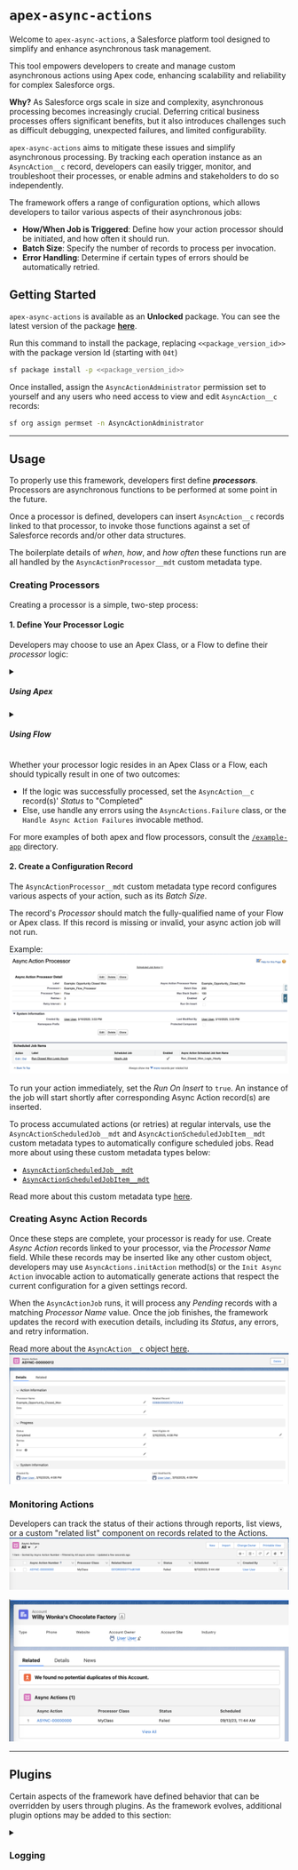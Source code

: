 # `apex-async-actions`

Welcome to `apex-async-actions`, a Salesforce platform tool designed to simplify and enhance asynchronous task management.

This tool empowers developers to create and manage custom asynchronous actions using Apex code, enhancing scalability and reliability for complex Salesforce orgs.

**Why?** As Salesforce orgs scale in size and complexity, asynchronous processing becomes increasingly crucial. Deferring critical business processes offers significant benefits, but it also introduces challenges such as difficult debugging, unexpected failures, and limited configurability.

`apex-async-actions` aims to mitigate these issues and simplify asynchronous processing. By tracking each operation instance as an `AsyncAction__c` record, developers can easily trigger, monitor, and troubleshoot their processes, or enable admins and stakeholders to do so independently.

The framework offers a range of configuration options, which allows developers to tailor various aspects of their asynchronous jobs:

-   **How/When Job is Triggered**: Define how your action processor should be initiated, and how often it should run.
-   **Batch Size**: Specify the number of records to process per invocation.
-   **Error Handling**: Determine if certain types of errors should be automatically retried.

## **Getting Started**

`apex-async-actions` is available as an **Unlocked** package. You can see the latest version of the package [**here**](https://github.com/jasonsiders/apex-async-actions/releases/latest).

Run this command to install the package, replacing `<<package_version_id>>` with the package version Id (starting with `04t`)

```sh
sf package install -p <<package_version_id>>
```

Once installed, assign the `AsyncActionAdministrator` permission set to yourself and any users who need access to view and edit `AsyncAction__c` records:

```sh
sf org assign permset -n AsyncActionAdministrator
```

---

## **Usage**

To properly use this framework, developers first define **_processors_**. Processors are asynchronous functions to be performed at some point in the future.

Once a processor is defined, developers can insert `AsyncAction__c` records linked to that processor, to invoke those functions against a set of Salesforce records and/or other data structures.

The boilerplate details of _when_, _how_, and _how often_ these functions run are all handled by the `AsyncActionProcessor__mdt` custom metadata type.

### Creating Processors

Creating a processor is a simple, two-step process:

#### 1. Define Your Processor Logic

Developers may choose to use an Apex Class, or a Flow to define their _processor_ logic:

<details>
    <summary><h5>Using Apex</h5></summary>

Create an Apex Class that implements the `AsyncActions.Processor` interface.

The framework will dynamically instantiate your processor type using `Type.forName`. For this reason, the class must also have a publicly visible, 0-argument constructor.

Example:

```java
public class FooProcessor implements AsyncActions.Processor {
    public void process(AsyncActionProcessor__mdt settings, List<AsyncAction__c> actions) {
        // Create a Bar__c record for each Foo__c related to the given actions
        List<Bar__c> bars = new List<Bar__c>();
        for (AsyncAction__c action : actions) {
            Id fooId = (Id) action?.RelatedRecordId__c;
            Bar__c bar = new Bar__c(Foo__c = fooId);
            bars?.add(bar);
            // Mark the action as completed, assuming DML will succeed
            action.Status__c = AsyncActions.Status.COMPLETED.name();
        }
        // Attempt to insert the Bar__c records
        try {
            Database.insert(bars);
        } catch (Exception error) {
            // Failed to insert Bar__c records - mark the actions as failed
            new AsyncActions.Failure(settings)?.fail(actions, error);
        }
    }
}
```

Read more about the `AsyncActions.Processor` interface [here](/docs/ASYNCACTIONSPROCESSOR.md).

</details>

<details>
    <summary><h5>Using Flow</h5></summary>

Create a Flow to handle your processing logic. This flow should have the following inputs/outputs defined:

<table>
    <tr>
        <th>Input Name</th>
        <th>Data Type</th>
        <th>Available for Input</th>
        <th>Available for Output</th>
    </tr>
    <tr>
        <td><code>asyncAction</code></td>
        <td><code>AsyncAction__c</code></td>
        <td>Yes</td>
        <td>Yes</td>
    </tr>
    <tr>
        <td><code>settings</code></td>
        <td><code>AsyncActionProcessor__mdt</code></td>
        <td>Yes</td>
        <td>Optional</td>
    </tr>
</table>

Alternatively, you can clone the included [**Template Flow**](/force-app/main/default/flows/Template_Async_Action_Flow.flow-meta.xml), which conforms to this spec.

> **Note**: _Your flow can write logic specific to a single `AsyncAction__c` record. The framework uses Salesforce's [`Invocable.Actions`](https://developer.salesforce.com/docs/atlas.en-us.apexref.meta/apexref/apex_class_Invocable_Action.htm#apex_class_Invocable_Action) library to automatically bulkify the flows at runtime. This makes your async action flows safe, even when run against hundreds of `AsyncAction__c` records per batch._

Example:
![A Sample Async Actions Flow](/media/sample_flow.png)

</details>

Whether your processor logic resides in an Apex Class or a Flow, each should typically result in one of two outcomes:

-   If the logic was successfully processed, set the `AsyncAction__c` record(s)' _Status_ to "Completed"
-   Else, use handle any errors using the `AsyncActions.Failure` class, or the `Handle Async Action Failures` invocable method.

For more examples of both apex and flow processors, consult the [`/example-app`](/example-app/) directory.

#### 2. Create a Configuration Record

The `AsyncActionProcessor__mdt` custom metadata type record configures various aspects of your action, such as its _Batch Size_.

The record's _Processor_ should match the fully-qualified name of your Flow or Apex class. If this record is missing or invalid, your async action job will not run.

Example:
![An AsyncActionProcessor__mdt Record](/media/sample_processor_config.png)

To run your action immediately, set the _Run On Insert_ to `true`. An instance of the job will start shortly after corresponding Async Action record(s) are inserted.

To process accumulated actions (or retries) at regular intervals, use the `AsyncActionScheduledJob__mdt` and `AsyncActionScheduledJobItem__mdt` custom metadata types to automatically configure scheduled jobs. Read more about using these custom metadata types below:

-   [`AsyncActionScheduledJob__mdt`](/docs/SCHEDULEDJOBSETTINGS.md)
-   [`AsyncActionScheduledJobItem__mdt`](/docs/SCHEDULEDJOBITEMSETTINGS.md)

Read more about this custom metadata type [here](/docs/PROCESSORSETTINGS.md).

### Creating Async Action Records

Once these steps are complete, your processor is ready for use. Create _Async Action_ records linked to your processor, via the _Processor Name_ field. While these records may be inserted like any other custom object, developers may use `AsyncActions.initAction` method(s) or the `Init Async Action` invocable action to automatically generate actions that respect the current configuration for a given settings record.

When the `AsyncActionJob` runs, it will process any _Pending_ records with a matching _Processor Name_ value. Once the job finishes, the framework updates the record with execution details, including its _Status_, any errors, and retry information.

Read more about the `AsyncAction__c` object [here](/docs/ASYNCACTIONOBJECT.md).
![An AsyncAction__c record](/media/sample_async_action.png)

### Monitoring Actions

Developers can track the status of their actions through reports, list views, or a custom "related list" component on records related to the Actions.
![Async Action List View](/media/list_view.png)

![The Async Action Related List Component](/media/related_list.png)

---

## Plugins

Certain aspects of the framework have defined behavior that can be overridden by users through plugins. As the framework evolves, additional plugin options may be added to this section:

<details>
    <summary><h3>Logging</h3></summary>

By default, the framework outputs details about its operations to traditional Salesforce debug logs using `System.debug()` calls. To use a different logging mechanism, follow these steps:

#### 1. Create an Apex Class that implements `AsyncActionLogger.Adapter`

Your custom implementation will receive log messages from the framework and can be used to integrate with your preferred logging tool.

The `AsyncActionLogger.Adapter` interface requires the following two methods to be defined in your class:

```java
void log(System.LoggingLevel level, Object logMessage);
void save();
```

The `log` method is called by the framework to record various log messages. The `save` method is called by the framework at the end of a transaction to commit previously captured log messages to the database.

This sample adapter integrates with the [apex-logger](https://github.com/jasonsiders/apex-logger) framework:

```java
public class ApexLoggerAdapter implements AsyncActionLogger.Adapter {
    public void log(System.LoggingLevel level, Object msg) {
        new Logger()?.log(level, msg);
    }

    public void save() {
        new Logger()?.publish();
    }
}
```

#### 2. Set the `AsyncActionGlobalSetting__mdt.LoggerPlugin__c` field to the name of your Apex Class

If such a record does not exist, or if the specified _Logger Plugin_ does not implement the `AsyncActionLogger.Adapter` interface correctly, the framework will use the default logging mechanism instead.

Using the above example:
![An AsyncActionGlobalSetting__mdt Record](/media/sample_global_setting_record.png)

</summary>
